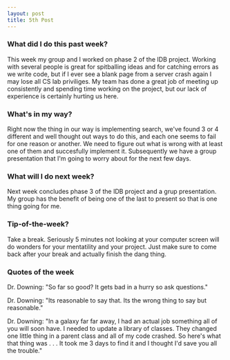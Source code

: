 ```yaml
---
layout: post
title: 5th Post
---
```



### What did I do this past week?
This week my group and I worked on phase 2 of the IDB project.  Working with several people is great for spitballing ideas and for catching errors as we write code, but if I ever see a blank page from a server crash again I may lose all CS lab priviliges. My team has done a great job of meeting up consistently and spending time working on the project, but our lack of experience is certainly hurting us here. 

### What's in my way?
Right now the thing in our way is implementing search, we've found 3 or 4 different and well thought out ways to do this, and each one seems to fail for one reason or another. We need to figure out what is wrong with at least one of them and succesfully implement it. Subsequently we have a group presentation that I'm going to worry about for the next few days.

### What will I do next week?
Next week concludes phase 3 of the IDB project and a grup presentation. My group has the benefit of being one of the last to present so that is one thing going for me. 

### Tip-of-the-week?
Take a break. Seriously 5 minutes not looking at your computer screen will do wonders for your mentatility and your project. Just make sure to come back after your break and actually finish the dang thing.

### Quotes of the week

Dr. Downing: "So far so good? It gets bad in a hurry so ask questions."

Dr. Downing: "Its reasonable to say that. Its the wrong thing to say but reasonable."

Dr. Downing: "In a galaxy far far away, I had an actual job something all of you will soon have. I needed to update a library of classes. They changed one little thing in a parent class and all of my code crashed. So here's what that thing was . . . It took me 3 days to find it and I thought I'd save you all the trouble."